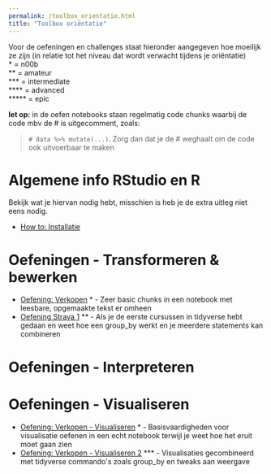 ```yaml
---
permalink: /toolbox_orientatie.html
title: "Toolbox oriëntatie"
---
```


Voor de oefeningen en challenges staat hieronder aangegeven hoe moeilijk ze zijn (in relatie tot het niveau dat wordt verwacht tijdens je oriëntatie)  
\* = n00b  
\*\* = amateur  
\*\*\* = intermediate  
\*\*\*\* = advanced  
\*\*\*\*\* = epic

**let op:** in de oefen notebooks staan regelmatig code chunks waarbij de code mbv de # is uitgecomment, zoals:
> `# data %>% mutate(...)`. Zorg dan dat je de # weghaalt om de code ook uitvoerbaar te maken

# Algemene info RStudio en R
Bekijk wat je hiervan nodig hebt, misschien is heb je de extra uitleg niet eens nodig.
- [How to: Installatie](howto_installatie)

# Oefeningen - Transformeren & bewerken
- [Oefening: Verkopen](oefening_verkopen) \* - Zeer basic chunks in een notebook met leesbare, opgemaakte tekst er omheen
- [Oefening Strava 1](oefening_strava_1) \*\* - Als je de eerste cursussen in tidyverse hebt gedaan en weet hoe een group_by werkt en je meerdere statements kan combineren

# Oefeningen - Interpreteren

# Oefeningen - Visualiseren
- [Oefening: Verkopen - Visualiseren](oefening_verkopen_visualiseren) \* - Basisvaardigheden voor visualisatie oefenen in een echt notebook terwijl je weet hoe het eruit moet gaan zien
- [Oefening: Verkopen - Visualiseren 2](oefening_verkopen_visualiseren2) \*\*\* - Visualisaties gecombineerd met tidyverse commando's zoals group_by en tweaks aan weergave
